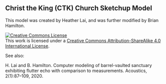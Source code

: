 <!-- SPDX-License-Identifier: CC-BY-SA-4.0 -->
<!-- SPDX-FileCopyrightText: 2021 Brian Hamilton -->

## Christ the King (CTK) Church Sketchup Model

This model was created by Heather Lai, and was further modified by Brian Hamilton.

   <a rel="license" href="http://creativecommons.org/licenses/by-sa/4.0/"><img alt="Creative Commons License" style="border-width:0" src="https://i.creativecommons.org/l/by-sa/4.0/88x31.png" /></a><br
/>This work is licensed under a <a rel="license" href="http://creativecommons.org/licenses/by-sa/4.0/">Creative Commons Attribution-ShareAlike 4.0 International License</a>.

See also:

H. Lai and B. Hamilton. Computer modeling of barrel-vaulted sanctuary exhibiting flutter echo with
comparison to measurements. Acoustics, 2(1):87–109, 2020.
